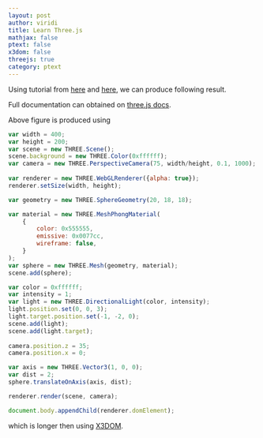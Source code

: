 ```yaml
---
layout: post
author: viridi
title: Learn Three.js
mathjax: false
ptext: false
x3dom: false
threejs: true
category: ptext
---
```

Using tutorial from [here](http://free-tutorials.org/a-simple-sphere-with-three-js/) and [here](https://threejsfundamentals.org/threejs/lessons/threejs-lights.html), we can produce following result.

<script>
var width = 400;
var height = 200;
var scene = new THREE.Scene();
scene.background = new THREE.Color(0xffffff);
var camera = new THREE.PerspectiveCamera(75, width/height, 0.1, 1000);
 
var renderer = new THREE.WebGLRenderer({alpha: true});
renderer.setSize(width, height);

var geometry = new THREE.SphereGeometry(20, 18, 18);

var material = new THREE.MeshPhongMaterial(
	{
		color: 0x555555,
		emissive: 0x0077cc,
		wireframe: false,
	}
);
var sphere = new THREE.Mesh(geometry, material);
scene.add(sphere);

var color = 0xffffff;
var intensity = 1;
var light = new THREE.DirectionalLight(color, intensity);
light.position.set(0, 0, 3);
light.target.position.set(-1, -2, 0);
scene.add(light);
scene.add(light.target);
 
camera.position.z = 35;
camera.position.x = 0;

var axis = new THREE.Vector3(1, 0, 0);
var dist = 2;
sphere.translateOnAxis(axis, dist);

renderer.render(scene, camera);

document.body.appendChild(renderer.domElement);
</script>

Full documentation can obtained on [three.js docs](https://threejs.org/docs/).

Above figure is produced using

```javascript
var width = 400;
var height = 200;
var scene = new THREE.Scene();
scene.background = new THREE.Color(0xffffff);
var camera = new THREE.PerspectiveCamera(75, width/height, 0.1, 1000);
 
var renderer = new THREE.WebGLRenderer({alpha: true});
renderer.setSize(width, height);

var geometry = new THREE.SphereGeometry(20, 18, 18);

var material = new THREE.MeshPhongMaterial(
	{
		color: 0x555555,
		emissive: 0x0077cc,
		wireframe: false,
	}
);
var sphere = new THREE.Mesh(geometry, material);
scene.add(sphere);

var color = 0xffffff;
var intensity = 1;
var light = new THREE.DirectionalLight(color, intensity);
light.position.set(0, 0, 3);
light.target.position.set(-1, -2, 0);
scene.add(light);
scene.add(light.target);
 
camera.position.z = 35;
camera.position.x = 0;

var axis = new THREE.Vector3(1, 0, 0);
var dist = 2;
sphere.translateOnAxis(axis, dist);

renderer.render(scene, camera);

document.body.appendChild(renderer.domElement);
```

which is longer then using [X3DOM](learn-x3dom.html).